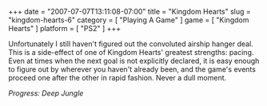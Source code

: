 +++
date = "2007-07-07T13:11:08-07:00"
title = "Kingdom Hearts"
slug = "kingdom-hearts-6"
category = [ "Playing A Game" ]
game = [ "Kingdom Hearts" ]
platform = [ "PS2" ]
+++

Unfortunately I still haven't figured out the convoluted airship hanger deal.  This is a side-effect of one of Kingdom Hearts' greatest strengths: pacing.  Even at times when the next goal is not explicitly declared, it is easy enough to figure out by wherever you haven't already been, and the game's events proceed one after the other in rapid fashion.  Never a dull moment.

<i>Progress: Deep Jungle</i>
